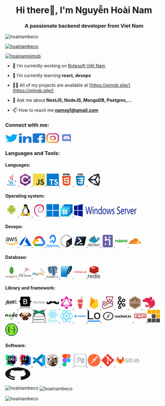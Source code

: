 <h1 align="center">Hi there👋, I'm Nguyễn Hoài Nam</h1>
<h3 align="center">A passionate backend developer from Viet Nam</h3>
<!-- Profile views -->
<p align="left">
  <img
    src="https://komarev.com/ghpvc/?username=hoainambeco&label=Profile%20views&color=0e75b6&style=flat"
    alt="hoainambeco" />
</p>
<!-- Profile trophy -->
<p align="left">
  <a href="https://github.com/ryo-ma/github-profile-trophy"
    ><img
      src="https://github-profile-trophy.vercel.app/?username=hoainambeco"
      alt="hoainambeco"
  /></a>
</p>
<!-- twitter -->
<p align="left">
  <a href="https://twitter.com/hoainampimob" target="blank"
    ><img
      src="https://img.shields.io/twitter/follow/hoainampimob?logo=twitter&style=for-the-badge"
      alt="hoainampimob"
  /></a>
</p>

- 🔭 I’m currently working on [Bytesoft Việt Nam](https://bytesoft.vn/)

- 🌱 I’m currently learning **react, devops**

- 👨‍💻 All of my projects are available at [https://pimob.site/](https://pimob.site/)

- 💬 Ask me about **NestJS, NodeJS, MongoDB, Postgres,...**

- 📫 How to reach me **namxg1@gmail.com**

<h3 align="left">Connect with me:</h3>
<p align="left">
  <a href="https://twitter.com/hoainampimob" target="blank"
    ><img
      align="center"
      src="./public/twitter.svg"
      alt="hoainampimob"
      height="30"
      width="40"
  /></a>
  <a
    href="https://linkedin.com/in/nam-nguy%e1%bb%85n-ho%c3%a0i-115436301"
    target="blank"
    ><img
      align="center"
      src="./public/linked-in-alt.svg"
      alt="nam-nguy%e1%bb%85n-ho%c3%a0i-115436301"
      height="30"
      width="40"
  /></a>
  <a href="https://fb.com/nam12122410" target="blank"
    ><img
      align="center"
      src="./public/facebook.svg"
      alt="nam12122410"
      height="30"
      width="40"
  /></a>
  <a href="https://instagram.com/nhnpimob" target="blank"
    ><img
      align="center"
      src="./public/instagram.svg"
      alt="nhnpimob"
      height="30"
      width="40"
  /></a>
  <a href="https://discord.gg/becopitvn" target="blank"
    ><img
      align="center"
      src="./public/discord.svg"
      alt="becopitvn"
      height="30"
      width="40"
  /></a>
</p>
<h3 align="left">Languages and Tools:</h3>
<h4 align="left">Languages:</h4>
<p align="left">
  <a href="https://www.java.com" target="_blank" rel="noreferrer" style="margin-left: 10">
    <img src="./public/java-original.svg" alt="java" width="40" height="40" />
  </a>
  <a href="https://learn.microsoft.com/en-us/dotnet/csharp/" target="_blank" rel="noreferrer" style="margin-left: 10">
    <img src="./public/csharp-original.svg" alt="csharp" width="40" height="40" />
  </a>
  <a href="https://developer.mozilla.org/en-US/docs/Web/JavaScript" target="_blank" rel="noreferrer" style="margin-left: 10">
    <img src="./public/javascript-original.svg" alt="javascript" width="40" height="40" />
  </a>
  <a href="https://www.typescriptlang.org/" target="_blank" rel="noreferrer" style="margin-left: 10">
    <img src="./public/typescript-original.svg" alt="typescript" width="40" height="40" />
  </a>
  <a href="https://www.w3.org/html/" target="_blank" rel="noreferrer" style="margin-left: 10">
    <img src="./public/html5-original-wordmark.svg" alt="html5" width="40" height="40" />
  </a>
  <a href="https://www.w3schools.com/css/" target="_blank" rel="noreferrer" style="margin-left: 10">
    <img src="./public/css3-original-wordmark.svg" alt="css3" width="40" height="40" />
  </a>
  <a href="https://unity.com/" target="_blank" rel="noreferrer" style="margin-left: 10">
    <img src="./public/unity3d-icon.svg" alt="unity" width="40" height="40" />
  </a>
</p>

<h4 align="left">Operating system:</h4>
<p align="left">
  <a href="https://developer.android.com" target="_blank" rel="noreferrer" style="margin-left: 10">
    <img src="./public/android-original-wordmark.svg" alt="android" width="40" height="40" />
  </a>
  <a href="https://www.linux.org/" target="_blank" rel="noreferrer" style="margin-left: 10">
    <img src="./public/linux-original.svg" alt="linux" width="40" height="40" />
  </a>
  <a href="https://www.debian.org/" target="_blank" rel="noreferrer" style="margin-left: 10">
    <img src="./public/debian-icon.svg" alt="debian" width="40" height="40" />
  </a>
  <a href="https://www.microsoft.com/vi-vn/windows/get-windows-11" target="_blank" rel="noreferrer" style="margin-left: 10">
    <img src="./public/windows11-original.svg" alt="windows11" width="40" height="40" />
  </a>
  <a href="https://www.microsoft.com/vi-vn/windows-365" target="_blank" rel="noreferrer" style="margin-left: 10">
    <img src="./public/microsoft-windows-365-cloud-pc-3.svg" alt="windows365" width="40" height="40" />
  </a>
  <a href="https://www.microsoft.com/vi-vn/windows-server" target="_blank" rel="noreferrer" style="margin-left: 10">
    <img src="./public/Windows_Server_logo.svg" alt="windowsServer" width="200" height="40" />
  </a>
</p>

<h4 align="left">Devops:</h4>
<p align="left">
  <a href="https://aws.amazon.com" target="_blank" rel="noreferrer" style="margin-left: 10">
    <img src="./public/amazonwebservices-original-wordmark.svg" alt="aws" width="40" height="40" />
  </a>
  <a href="https://azure.microsoft.com/en-in/" target="_blank" rel="noreferrer" style="margin-left: 10">
    <img src="./public/microsoft_azure-icon.svg" alt="azure" width="40" height="40" />
  </a>
  <a href="https://cloud.google.com" target="_blank" rel="noreferrer" style="margin-left: 10">
    <img src="./public/google_cloud-icon.svg" alt="gcp" width="40" height="40" />
  </a>
  <a href="https://www.digitalocean.com/" target="_blank" rel="noreferrer" style="margin-left: 10">
    <img src="./public/digitalocean-official.svg" alt="digitalocean" width="40" height="40" />
  </a>
  <a href="https://www.gnu.org/software/bash/" target="_blank" rel="noreferrer" style="margin-left: 10">
    <img src="./public/gnu_bash-icon.svg" alt="bash" width="40" height="40" />
  </a>
  <a href="https://learn.microsoft.com/en-us/powershell/" target="_blank" rel="noreferrer" style="margin-left: 10">
    <img src="./public/powershell-original.svg" alt="powershell" width="40" height="40" />
  </a>
  <a href="https://www.docker.com/" target="_blank" rel="noreferrer" style="margin-left: 10">
    <img src="./public/docker-original-wordmark.svg" alt="docker" width="40" height="40" />
  </a>
  <a href="https://heroku.com" target="_blank" rel="noreferrer" style="margin-left: 10">
    <img src="./public/heroku-icon.svg" alt="heroku" width="40" height="40" />
  </a>
  <a href="https://www.nginx.com" target="_blank" rel="noreferrer" style="margin-left: 10">
    <img src="./public/nginx-original.svg" alt="nginx" width="40" height="40" />
  </a>
  <a href="https://www.cloudflare.com" target="_blank" rel="noreferrer" style="margin-left: 10">
    <img src="./public/cloudflare-original.svg" alt="cloudflare" width="40" height="40" />
  </a>
</p>

<h4 align="left">Database:</h4>
<p align="left">
  <a href="https://www.mongodb.com/" target="_blank" rel="noreferrer" style="margin-left: 10">
    <img src="./public/mongodb-original-wordmark.svg" alt="mongodb" width="40" height="40" />
  </a>
  <a href="https://www.microsoft.com/en-us/sql-server" target="_blank" rel="noreferrer" style="margin-left: 10">
    <img src="./public/microsoft-sql-server-logo.svg" alt="mssql" width="40" height="40" />
  </a>
  <a href="https://www.mysql.com/" target="_blank" rel="noreferrer" style="margin-left: 10">
    <img src="./public/mysql-original-wordmark.svg" alt="mysql" width="40" height="40" />
  </a>
  <a href="https://www.postgresql.org" target="_blank" rel="noreferrer" style="margin-left: 10">
    <img src="./public/postgresql-original-wordmark.svg" alt="postgresql" width="40" height="40" />
  </a>
  <a href="https://www.sqlite.org/" target="_blank" rel="noreferrer" style="margin-left: 10">
    <img src="./public/sqlite-icon.svg" alt="sqlite" width="40" height="40" />
  </a>
  <a href="https://www.oracle.com/" target="_blank" rel="noreferrer" style="margin-left: 10">
    <img src="./public/oracle-original.svg" alt="oracle" width="40" height="40" />
  </a>
  <a href="https://redis.io" target="_blank" rel="noreferrer" style="margin-left: 10">
    <img src="./public/redis-original-wordmark.svg" alt="redis" width="40" height="40" />
  </a>
</p>
<h4 align="left">Library and framework:</h4>
<p align="left">
  <a href="https://babeljs.io/" target="_blank" rel="noreferrer" style="margin-left: 10">
    <img src="./public/babeljs-icon.svg" alt="babel" width="40" height="40" />
  </a>
  <a href="https://getbootstrap.com" target="_blank" rel="noreferrer" style="margin-left: 10">
    <img src="./public/bootstrap-plain-wordmark.svg" alt="bootstrap" width="40" height="40" />
  </a>
  <a href="https://expressjs.com" target="_blank" rel="noreferrer" style="margin-left: 10">
    <img src="./public/express-original-wordmark.svg" alt="express" width="40" height="40" />
  </a>
  <a href="https://handlebarsjs.com/" target="_blank" rel="noreferrer" style="margin-left: 10">
    <img src="./public/handlebars-original.svg" alt="handlebars" width="40" height="40" />
  </a>
  <a href="https://graphql.org" target="_blank" rel="noreferrer" style="margin-left: 10">
    <img src="./public/graphql-icon.svg" alt="graphql" width="40" height="40" />
  </a>
  <a href="https://gulpjs.com" target="_blank" rel="noreferrer" style="margin-left: 10">
    <img src="./public/gulp-plain.svg" alt="gulp" width="40" height="40" />
  </a>
  <a href="https://firebase.google.com/" target="_blank" rel="noreferrer" style="margin-left: 10">
    <img src="./public/firebase-icon.svg" alt="firebase" width="40" height="40" />
  </a>
  <a href="https://jestjs.io" target="_blank" rel="noreferrer" style="margin-left: 10">
    <img src="./public/jestjsio-icon.svg" alt="jest" width="40" height="40" />
  </a>
  <a href="https://kafka.apache.org/" target="_blank" rel="noreferrer" style="margin-left: 10">
    <img src="./public/apache_kafka-icon.svg" alt="kafka" width="40" height="40" />
  </a>
  <a href="https://mochajs.org" target="_blank" rel="noreferrer" style="margin-left: 10">
    <img src="./public/mochajs-icon.svg" alt="mocha" width="40" height="40" />
  </a>
  <a href="https://nestjs.com/" target="_blank" rel="noreferrer" style="margin-left: 10">
    <img src="./public/nestjs-original.svg" alt="nestjs" width="40" height="40" />
  </a>
  <a href="https://nodejs.org" target="_blank" rel="noreferrer" style="margin-left: 10">
    <img src="./public/nodejs-original-wordmark.svg" alt="nodejs" width="40" height="40" />
  </a>
  <a href="https://pugjs.org" target="_blank" rel="noreferrer" style="margin-left: 10">
    <img src="./public/pug.svg" alt="pug" width="40" height="40" />
  </a>
  <a href="https://github.com/puppeteer/puppeteer" target="_blank" rel="noreferrer" style="margin-left: 10">
    <img src="./public/pptrdev-official.svg" alt="puppeteer" width="40" height="40" />
  </a>
  <a href="https://reactjs.org/" target="_blank" rel="noreferrer" style="margin-left: 10">
    <img src="./public/react-original-wordmark.svg" alt="react" width="40" height="40" />
  </a>
  <a href="https://reactnative.dev/" target="_blank" rel="noreferrer" style="margin-left: 10">
    <img src="./public/header_logo.svg" alt="reactnative" width="40" height="40" />
  </a>
  <a href="https://webpack.js.org" target="_blank" rel="noreferrer" style="margin-left: 10">
    <img src="./public/webpack-original-wordmark.svg" alt="webpack" width="40" height="40" />
  </a>
  <a href="https://lodash.com" target="_blank" rel="noreferrer" style="margin-left: 10">
    <img src="./public/lodash-original.svg" alt="lodash" width="40" height="40" />
  </a>
  <a href="https://socket.io/" target="_blank" rel="noreferrer" style="margin-left: 10">
    <img src="./public/socketio-ar21.svg" alt="socket.io" width="100" height="40" />
  </a>
  <a href="https://www.npmjs.com/" target="_blank" rel="noreferrer" style="margin-left: 10">
    <img src="./public/npm-original-wordmark.svg" alt="npm" width="40" height="40" />
  </a>
  <a href="https://pnpm.io/" target="_blank" rel="noreferrer" style="margin-left: 10">
    <img src="./public/pnpm-original.svg" alt="pnpm" width="40" height="40" />
  </a>
  <a href="https://swagger.io/" target="_blank" rel="noreferrer" style="margin-left: 10">
    <img src="./public/swagger-original.svg" alt="swagger" width="40" height="40" />
  </a>
</p>
<h4 align="left">Software:</h4>
<p align="left">
  <a href="https://www.jetbrains.com/datagrip/" target="_blank" rel="noreferrer" style="margin-left: 10">
    <img src="./public/datagrip-original.svg" alt="datagrip" width="40" height="40" />
  </a>
  <a href="https://www.jetbrains.com/intellij/" target="_blank" rel="noreferrer" style="margin-left: 10">
    <img src="./public/intellij-original.svg" alt="intellij" width="40" height="40" />
  </a>
  <a href="https://code.visualstudio.com/" target="_blank" rel="noreferrer" style="margin-left: 10">
    <img src="./public/vscode-original.svg" alt="vscode" width="40" height="40" />
  </a>
  <a href="https://dbeaver.io" target="_blank" rel="noreferrer" style="margin-left: 10">
    <img src="./public/dbeaver-original.svg" alt="dbeaver" width="40" height="40" />
  </a>
  <a href="https://www.figma.com/" target="_blank" rel="noreferrer" style="margin-left: 10">
    <img src="./public/figma-icon.svg" alt="figma" width="40" height="40" />
  </a>
  <a href="https://www.photoshop.com/en" target="_blank" rel="noreferrer" style="margin-left: 10">
    <img src="./public/photoshop-line.svg" alt="photoshop" width="40" height="40" />
  </a>
  <a href="https://postman.com" target="_blank" rel="noreferrer" style="margin-left: 10">
    <img src="./public/getpostman-icon.svg" alt="postman" width="40" height="40" />
  </a>
  <a href="https://git-scm.com/" target="_blank" rel="noreferrer" style="margin-left: 10">
    <img src="./public/git-scm-icon.svg" alt="git" width="40" height="40" />
  </a>
  <a href="https://gitlab.com/" target="_blank" rel="noreferrer" style="margin-left: 10">
    <img src="./public/gitlab-ar21.svg" alt="gitlab" width="80" height="40" />
  </a>
  <a href="https://github.com/" target="_blank" rel="noreferrer" style="margin-left: 10">
    <img src="./public/github-icon.svg" alt="github" width="80" height="40" />
  </a>
</p>

<p>
  <img
    align="left"
    src="https://github-readme-stats.vercel.app/api/top-langs?username=hoainambeco&show_icons=true&locale=en&layout=compact"
    alt="hoainambeco" />
</p>

<p>
  &nbsp;<img
    align="center"
    src="https://github-readme-stats.vercel.app/api?username=hoainambeco&show_icons=true&locale=en"
    alt="hoainambeco" />
</p>

<p>
  <img
    align="center"
    src="https://github-readme-streak-stats.herokuapp.com/?user=hoainambeco&"
    alt="hoainambeco" />
</p>
